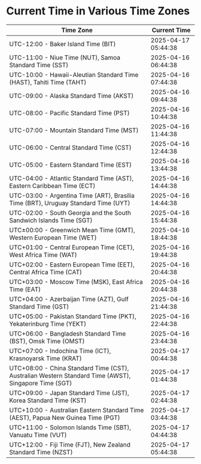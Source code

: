 # Current Time in Various Time Zones

| Time Zone | Current Time |
|-----------|--------------|
| UTC-12:00 - Baker Island Time (BIT) | 2025-04-17 05:44:38 |
| UTC-11:00 - Niue Time (NUT), Samoa Standard Time (SST) | 2025-04-16 06:44:38 |
| UTC-10:00 - Hawaii-Aleutian Standard Time (HAST), Tahiti Time (TAHT) | 2025-04-16 07:44:38 |
| UTC-09:00 - Alaska Standard Time (AKST) | 2025-04-16 09:44:38 |
| UTC-08:00 - Pacific Standard Time (PST) | 2025-04-16 10:44:38 |
| UTC-07:00 - Mountain Standard Time (MST) | 2025-04-16 11:44:38 |
| UTC-06:00 - Central Standard Time (CST) | 2025-04-16 12:44:38 |
| UTC-05:00 - Eastern Standard Time (EST) | 2025-04-16 13:44:38 |
| UTC-04:00 - Atlantic Standard Time (AST), Eastern Caribbean Time (ECT) | 2025-04-16 14:44:38 |
| UTC-03:00 - Argentina Time (ART), Brasília Time (BRT), Uruguay Standard Time (UYT) | 2025-04-16 14:44:38 |
| UTC-02:00 - South Georgia and the South Sandwich Islands Time (SGT) | 2025-04-16 15:44:38 |
| UTC±00:00 - Greenwich Mean Time (GMT), Western European Time (WET) | 2025-04-16 18:44:38 |
| UTC+01:00 - Central European Time (CET), West Africa Time (WAT) | 2025-04-16 19:44:38 |
| UTC+02:00 - Eastern European Time (EET), Central Africa Time (CAT) | 2025-04-16 20:44:38 |
| UTC+03:00 - Moscow Time (MSK), East Africa Time (EAT) | 2025-04-16 20:44:38 |
| UTC+04:00 - Azerbaijan Time (AZT), Gulf Standard Time (GST) | 2025-04-16 21:44:38 |
| UTC+05:00 - Pakistan Standard Time (PKT), Yekaterinburg Time (YEKT) | 2025-04-16 22:44:38 |
| UTC+06:00 - Bangladesh Standard Time (BST), Omsk Time (OMST) | 2025-04-16 23:44:38 |
| UTC+07:00 - Indochina Time (ICT), Krasnoyarsk Time (KRAT) | 2025-04-17 00:44:38 |
| UTC+08:00 - China Standard Time (CST), Australian Western Standard Time (AWST), Singapore Time (SGT) | 2025-04-17 01:44:38 |
| UTC+09:00 - Japan Standard Time (JST), Korea Standard Time (KST) | 2025-04-17 02:44:38 |
| UTC+10:00 - Australian Eastern Standard Time (AEST), Papua New Guinea Time (PGT) | 2025-04-17 03:44:38 |
| UTC+11:00 - Solomon Islands Time (SBT), Vanuatu Time (VUT) | 2025-04-17 04:44:38 |
| UTC+12:00 - Fiji Time (FJT), New Zealand Standard Time (NZST) | 2025-04-17 05:44:38 |
